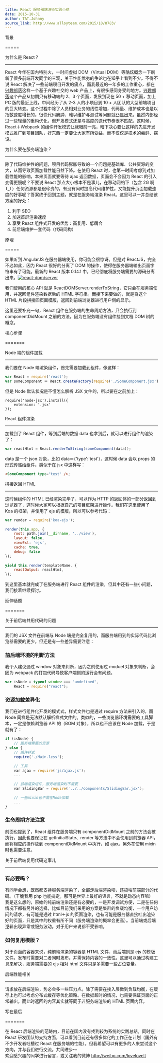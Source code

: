 ```yaml
---
title: React 服务器端渲染实践小结
date: 2015-10-31
author: TAT.Johnny
source_link: http://www.alloyteam.com/2015/10/8783/
---
```


<!-- {% raw %} - for jekyll -->

背景  

=====

为什么是 React？  

* * *

React 今年在国内特别火，一时间虚拟 DOM（Virtual DOM）等酷炫概念一下刷新了很多前端开发同学的三观，关于性能优劣的争论也在知乎上看到不少。不得不说 React 解决了一些前端项目开发的痛点，而我最近的一年多的工作重心，都在[兴趣部落](http://buluo.qq.com/p/)这样一个基于兴趣社交的 web 产品上，有很多感同身受的地方。[兴趣部落](http://buluo.qq.com/p/)这个产品从初期只有移动端的 2、3 个页面，发展到现在 50 + 移动页面，加上 PC 版的最近上线，中间经历了从 2-3 人的小项目到 10 + 人团队的大型前端项目的巨大转变。这个过程中除了人员相对业务的线性增加，代码量、维护成本也是以指数速度增长的，很快代码臃肿、难以维护与测试等问题就凸显出来。虽然内部经过一些轻量的重构优化，但开发模式还是与高度的迭代节奏很不匹配。这时候，React＋Webpack 的组件开发模式让我眼前一亮，暗下决心要让这样的先进开发模式推广到项目团队，好东西一定要让大家有所受益，而不仅仅是技术的尝鲜、摆设。

为什么要在服务端渲染？  

* * *

除了代码维护性的问题，项目代码膨胀导致的一个问题是基础库、公共资源的变大，从而导致页面加载性能日益下降。在使用 React 时，也第一时间考虑到对加载性能的影响，本来页面就要等待 ajax 返回数据，页面会不会因为 React 的引入变得更慢呢？不要说 React 那点大小根本不是事儿，在移动网络下（包含 2G 啊 T_T）任何资源都是很珍贵的。有没有同时提高代码维护性，又能提升页面加载速度的好事呢？答案终于回到主题，就是在服务端渲染 React。这里可以一并总结该方案的好处：

1.  利于 SEO
2.  加速首屏渲染速度
3.  享受 React 组件式开发的优势：高复用、低耦合
4.  前后端维护一套代码（代码同构）

原理  

=====

如果听到 AngularJS 在服务器端使用，你可能会很惊讶。但是对 ReactJS，完全不必如此，因为 React 很好的分离了 DOM 的操作，使得在服务器端输出页面字符串有了可能。最新的 React 版本 0.14.1 中，已经彻底将服务端需要的源码分离出来。[![react-dom/server](http://www.alloyteam.com/wp-content/uploads/2015/10/QQ20151101-1.png)](http://www.alloyteam.com/wp-content/uploads/2015/10/QQ20151101-1.png)

我们使用的核心 API 就是 ReactDOMServer.renderToString，它只会在服务端使用，并返回组件渲染数据后的 HTML 字符串。而接下来要做的，就是将这个 HTML 片段拼接回页面模版，返回到前端浏览器进行用户侧的显示。

这里还要补充一句，React 组件在服务端的生命周期方法，只会执行到 componentDidMount 之前的方法，因为在服务端没有组件挂到文档 DOM 树的概念。

核心步骤  

=======

Node 端的组件加载  

* * *

我们要在 Node 端渲染组件，首先需要加载到组件，像这样：

```javascript
var React = require('react');
var someComponent ＝ React.createFactory(require('./SomeComponent.jsx'));
```

但是 Node 默认状况是不懂怎么解析 JSX 文件的，所以要在之前加上：

    require('node-jsx').install({
        extension: '.jsx'
    });

React 组件渲染  

* * *

加载到了 React 组件，等到后端的数据 data 也拿到后，就可以进行组件的渲染了：

```javascript
var reactHtml = React.renderToString(someComponent(data));
```

data 是一个 json 对象，比如 data＝{'type':'test'}，这时候 data 会以 props 的形式传递给组件，类似于在 jsx 中这样写：

```html
<SomeComponent type="test" />;
```

拼接返回 HTML  

* * *

这时候组件的 HTML 已经渲染完毕了，可以作为 HTTP 的返回体的一部分返回到浏览器了，这时候大家可以根据自己的项目框架进行操作。我们在这里使用了 Koa 的框架，并使用了 ejs 的模版，所以可以参考代码：

```javascript
var render = require('koa-ejs');
 
render(this.app, {
    root: path.join(__dirname, '../view'),
    layout: false,
    viewExt: 'ejs',
    cache: true,
    debug: false
});
 
yield this.render(templateName, {
    reactOutput: reactHtml,
});
```

到这里基本就完成了在服务端进行 React 组件的渲染，但其中还有一些小问题，我们接着继续探讨。

延伸话题  

=======

关于前后端共用代码的问题  

* * *

我们的 JSX 文件在前端与 Node 端是完全复用的，而服务端用到的实际代码比浏览器需要的更少，但还是有一些差异需要注意：

### 前后端环境的判断方法

我个人建议通过 window 对象来判断，因为之前使用过 moduel 对象来判断，会因为 webpack 的打包代码导致客户端侧的运行会有问题。

```javascript
var isNode = typeof window === "undefined",
    React = require("react");
```

### 资源加载差异化

我们在进行组件化开发的模式式，样式文件也是通过 require 方法来引入的，而 Node 同样是无法默认解析样式文件的。类似的，一些浏览器环境需要的工具脚本，一定是依赖浏览器 API 的（BOM 对象），所以也不应该在 Node 加载，于是就有了：

```javascript
if (isNode) {
    // 服务端需要的资源
} else {
    // 组件样式
    require('./Main.less');
 
    // 工具
    var ajax = require('js/ajax.js');
    ...
 
    // 前端渲染组件，服务端渲染时不需要
    var SlidingBar = require('../../components/SlidingBar.jsx');
 
    // 一些mixin也不需在Node加载
    ...
}
```

### 生命周期方法注意

前面也提到了，React 组件在服务端只有 componentDidMount 之前的方法会被执行，因此也要保证在 getInitialState、render 等方法中不会使用到浏览器 API，而将相应的操作放到 componentDidMount 中执行，如 ajax。另外在使用 mixin 时也需要注意。

关于前后端复用代码这事儿  

* * *

### 有必要吗？

有同学会想，既然都支持服务端渲染了，全部走后端渲染呗，还搞啥前端部分的代码。（干脆我用 php 也能搞定，那可是世界上最好的语言，不就是动态内容嘛）  
我是这么想的，原始的纯前端渲染还是有必要的，一是开发调试方便，二是在任何情况下都有另外的选择，比如目前我们采用的方案是集群的负载均衡，一个用户访问的请求，有可能是通过 html＋js 的页面渲染，也有可能是服务器直接吐出渲染好的页面，只是其中的权重有所不同（服务端渲染的概率会更高）。当前端或后端逻辑出现异常或服务波动，对于用户来说都不受影响。

### 如何复用模版？

对于页面的容器来说，纯前端渲染的容器是 HTML 文件，而后端则是 ejs 的模版文件。发布时需要对二者同时发布，并需保持内容的一致性。这里可以通过构建工具来解决，服务端需要的 ejs 相对 html 文件只是多需要一些占位变量。

后端性能相关  

* * *

请求放在后端渲染，势必会多一些压力点。除了需要在接入层做到负载均衡，在缓存上也可以考虑分布式缓存等优化策略。在数据超时的情况，也需要保证页面的正常输出，而此时返回的内容其实就等同于非服务端渲染的 HTML 页面内容。

写在最后  

=======

在 React 后端渲染的范畴内，目前在国内没有找到较为系统的实践总结，同时在 React 研发团队的支持方面，可以看到目前还有很多优化的工作正在计划（国外有不少开发者吐槽过 React 在服务端的性能）。但我希望可以有更多的人来尝试这个方向，并与我们进行交流，共同进步～  
欢迎感兴趣的同学进行留言，或关注我的微博 <http://weibo.com/lovelovelt>

<!-- {% endraw %} - for jekyll -->